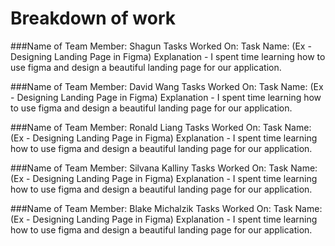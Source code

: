 # Breakdown of work

###Name of Team Member: Shagun
Tasks Worked On:
Task Name: (Ex - Designing Landing Page in Figma)
Explanation - I spent time learning how to use figma and design a beautiful landing page for our application.

###Name of Team Member: David Wang
Tasks Worked On:
Task Name: (Ex - Designing Landing Page in Figma)
Explanation - I spent time learning how to use figma and design a beautiful landing page for our application.

###Name of Team Member: Ronald Liang
Tasks Worked On:
Task Name: (Ex - Designing Landing Page in Figma)
Explanation - I spent time learning how to use figma and design a beautiful landing page for our application.

###Name of Team Member: Silvana Kalliny
Tasks Worked On:
Task Name: (Ex - Designing Landing Page in Figma)
Explanation - I spent time learning how to use figma and design a beautiful landing page for our application.

###Name of Team Member: Blake Michalzik
Tasks Worked On:
Task Name: (Ex - Designing Landing Page in Figma)
Explanation - I spent time learning how to use figma and design a beautiful landing page for our application.
